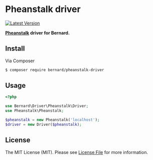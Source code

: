 # Pheanstalk driver

[![Latest Version](https://img.shields.io/github/release/bernardphp/pheanstalk-driver.svg?style=flat-square)](https://github.com/bernardphp/pheanstalk-driver/releases)

**[Pheanstalk](https://github.com/pda/pheanstalk) driver for Bernard.**


## Install

Via Composer

``` bash
$ composer require bernard/pheanstalk-driver
```


## Usage

```php
<?php

use Bernard\Driver\Pheanstalk\Driver;
use Pheanstalk\Pheanstalk;

$pheanstalk = new Pheanstalk('localhost');
$driver = new Driver($pheanstalk);
```


## License

The MIT License (MIT). Please see [License File](LICENSE) for more information.
